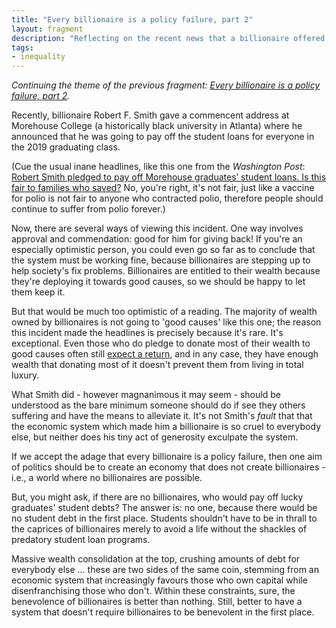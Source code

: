 ```yaml
---
title: "Every billionaire is a policy failure, part 2"
layout: fragment
description: "Reflecting on the recent news that a billionaire offered to pay off some lucky graduates' student loan debt."
tags:
- inequality
---
```


_Continuing the theme of the previous fragment: [Every billionaire is a policy failure, part 2](/posts/fragments-143)._

Recently, billionaire Robert F. Smith gave a commencent address at Morehouse College (a historically black university in Atlanta) where he announced that he was going to pay off the student loans for everyone in the 2019 graduating class.

(Cue the usual inane headlines, like this one from the _Washington Post_: [Robert Smith pledged to pay off Morehouse graduates’ student loans. Is this fair to families who saved?](https://www.washingtonpost.com/business/2019/05/23/robert-smith-pledged-pay-off-morehouse-graduates-student-loans-is-this-fair-families-who-saved/?) No, you're right, it's not fair, just like a vaccine for polio is not fair to anyone who contracted polio, therefore people should continue to suffer from polio forever.)

Now, there are several ways of viewing this incident. One way involves approval and commendation: good for him for giving back! If you're an especially optimistic person, you could even go so far as to conclude that the system must be working fine, because billionaires are stepping up to help society's fix problems. Billionaires are entitled to their wealth because they're deploying it towards good causes, so we should be happy to let them keep it.

But that would be much too optimistic of a reading. The majority of wealth owned by billionaires is not going to 'good causes' like this one; the reason this incident made the headlines is precisely because it's rare. It's exceptional. Even those who do pledge to donate most of their wealth to good causes often still [expect a return](https://newsocialist.org.uk/how-to-profit-from-poverty/), and in any case, they have enough wealth that donating most of it doesn't prevent them from living in total luxury.

What Smith did - however magnanimous it may seem - should be understood as the bare minimum someone should do if see they others suffering and have the means to alleviate it. It's not Smith's _fault_ that that the economic system which made him a billionaire is so cruel to everybody else, but neither does his tiny act of generosity exculpate the system.

If we accept the adage that every billionaire is a policy failure, then one aim of politics should be to create an economy that does not create billionaires - i.e., a world where no billionaires are possible.

But, you might ask, if there are no billionaires, who would pay off lucky graduates' student debts? The answer is: no one, because there would be no student debt in the first place. Students shouldn't have to be in thrall to the caprices of billionaires merely to avoid a life without the shackles of predatory student loan programs.

Massive wealth consolidation at the top, crushing amounts of debt for everybody else ... these are two sides of the same coin, stemming from an economic system that increasingly favours those who own capital while disenfranchising those who don't. Within these constraints, sure, the benevolence of billionaires is better than nothing. Still, better to have a system that doesn't require billionaires to be benevolent in the first place.
